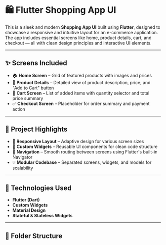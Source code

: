 # 🛍️ Flutter Shopping App UI

This is a sleek and modern **Shopping App UI** built using **Flutter**, designed to showcase a responsive and intuitive layout for an e-commerce application. The app includes essential screens like home, product details, cart, and checkout — all with clean design principles and interactive UI elements.

---

## ✨ Screens Included

- 🏠 **Home Screen** – Grid of featured products with images and prices
- 🧾 **Product Details** – Detailed view of product description, price, and "Add to Cart" button
- 🛒 **Cart Screen** – List of added items with quantity selector and total price summary
- ✅ **Checkout Screen** – Placeholder for order summary and payment action

---

## 🎯 Project Highlights

- 📱 **Responsive Layout** – Adaptive design for various screen sizes
- 🎨 **Custom Widgets** – Reusable UI components for clean code structure
- 🧭 **Navigation** – Smooth routing between screens using Flutter's built-in Navigator
- 💡 **Modular Codebase** – Separated screens, widgets, and models for scalability

---

## 🚀 Technologies Used

- **Flutter (Dart)**
- **Custom Widgets**
- **Material Design**
- **Stateful & Stateless Widgets**

---

## 📁 Folder Structure

